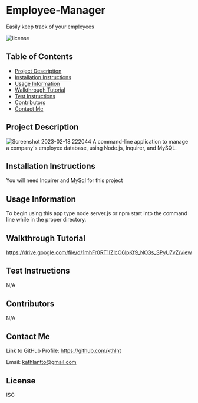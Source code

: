 # Employee-Manager
Easily keep track of your employees

![license](https://img.shields.io/badge/license-ISC-blue)

## Table of Contents
* [Project Description](#project-description)
* [Installation Instructions](#installation-instructions)
* [Usage Information](#usage-information)
* [Walkthrough Tutorial](#walkthrough-tutorial)
* [Test Instructions](#test-instructions)
* [Contributors](#contributors)
* [Contact Me](#contact-me)

## Project Description
![Screenshot 2023-02-18 222044](https://user-images.githubusercontent.com/116473087/219924448-65d3a3fb-d145-4483-baea-78d12f7ec5da.png)
A command-line application to manage a company's employee database, using Node.js, Inquirer, and MySQL.

## Installation Instructions
You will need Inquirer and MySql for this project

## Usage Information
To begin using this app type node server.js or npm start into the command line while in the proper directory.

## Walkthrough Tutorial
https://drive.google.com/file/d/1mhFr0RT1IZIcO6lpKf9_NO3s_SPyU7vZ/view

## Test Instructions
N/A

## Contributors
N/A

## Contact Me
Link to GitHub Profile: https://github.com/kthlnt

Email: kathlantto@gmail.com

## License
ISC
